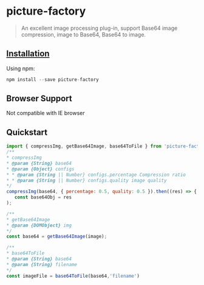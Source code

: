 # picture-factory
> An excellent image processing plug-in, support Base64 image compression, image to Base64, Base64 to image.
## [Installation](#Installation)
Using npm:
```javascript
npm install --save picture-factory 
```

## Browser Support
Not compatible with IE browser

## Quickstart
```javascript
import { compressImg, getBase64Image, base64ToFile } from 'picture-factory'
/**
* compressImg
* @param {String} base64 
* @param {Object} configs 
* * @param {String || Number} configs.percentage Compression ratio
* * @param {String || Number} configs.quality image quality
*/
compressImg(base64, { percentage: 0.5, quality: 0.5 }).then((res) => {
   const base64Obj = res
);

/**
* getBase64Image
* @param {DOMObject} img 
*/
const base64 = getBase64Image(image);

/**
* base64ToFile
* @param {String} base64 
* @param {String} filename 
*/
const imageFile = base64ToFile(base64,'filename')
```